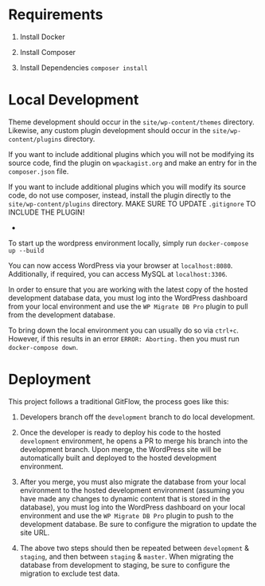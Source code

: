 # Requirements

1. Install Docker

2. Install Composer

3. Install Dependencies `composer install`


# Local Development
Theme development should occur in the `site/wp-content/themes` directory.
Likewise, any custom plugin development should occur in the `site/wp-content/plugins` directory.

If you want to include additional plugins which you will not be modifying its source code, find the plugin on `wpackagist.org` and make an entry for in the `composer.json` file. 

If you want to include additional plugins which you will modify its source code, do not use composer, instead, install the plugin directly to the `site/wp-content/plugins` directory. MAKE SURE TO UPDATE `.gitignore` TO INCLUDE THE PLUGIN!

-

To start up the wordpress environment locally, simply run
`docker-compose up --build`

You can now access WordPress via your browser at `localhost:8080`.
Additionally, if required, you can access MySQL at `localhost:3306`.

In order to ensure that you are working with the latest copy of the hosted development database data, you must log into the WordPress dashboard from your local environment and use the `WP Migrate DB Pro` plugin to pull from the development database.

To bring down the local environment you can usually do so via `ctrl+c`. However, if this results in an error `ERROR: Aborting.` then you must run `docker-compose down`.

# Deployment
This project follows a traditional GitFlow, the process goes like this:

1. Developers branch off the `development` branch to do local development.

2. Once the developer is ready to deploy his code to the hosted `development` environment, he opens a PR to merge his branch into the development branch. Upon merge, the WordPress site will be automatically built and deployed to the hosted development environment. 

3. After you merge, you must also migrate the database from your local environment to the hosted development environment (assuming you have made any changes to dynamic content that is stored in the database), you must log into the WordPress dashboard on your local environment and use the `WP Migrate DB Pro` plugin to push to the development database. Be sure to configure the migration to update the site URL.

4. The above two steps should then be repeated between `development` & `staging`, and then between `staging` & `master`. When migrating the database from development to staging, be sure to configure the migration to exclude test data. 



